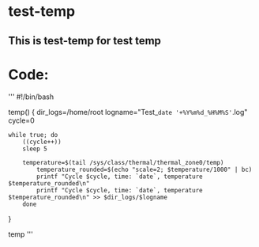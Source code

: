 # test-temp
## This is test-temp for test temp

# Code:
'''
#!/bin/bash

temp() {
	dir_logs=/home/root
	logname="Test_`date '+%Y%m%d_%H%M%S'`.log"
	cycle=0

	while true; do
		((cycle++))
		sleep 5

		temperature=$(tail /sys/class/thermal/thermal_zone0/temp)
        	temperature_rounded=$(echo "scale=2; $temperature/1000" | bc)
        	printf "Cycle $cycle, time: `date`, temperature $temperature_rounded\n"
        	printf "Cycle $cycle, time: `date`, temperature $temperature_rounded\n" >> $dir_logs/$logname
        done
}

temp
'''
